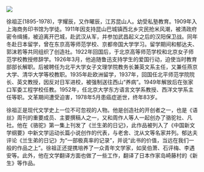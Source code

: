 ![](https://s2.loli.net/2022/08/31/RfnIsNEdHPB184c.png)

徐祖正(1895-1978)，字耀辰，又作曜辰，江苏昆山人。幼受私塾教育。1909年入上海商务印书馆为学徒。1911年因支持昆山巴城镇西北乡灾民抢米风潮，被清政府密令缉捕，被迫离开巴城，赴武汉从军，并参加武昌起义之后的汉阳保卫战。同年冬赴日本留学，曾在东京高等师范学校、京都帝国大学学习。留学期间和郁达夫、郭沫若等共同组织了创造社。1922年回国后，于北京高等师范学校和北京女子师范学校教授修辞学。1926年3月，他追随鲁迅支持学生的爱国行动，迫使当时教育部部长解职。后被聘任为北平大学女子文理学院教务长兼英文系主任，又兼任燕京大学、清华大学等校教职。1935年赴欧洲留学，1937年，回国任北平师范学院院长、英文教授，因反对日军进校，被强制送往西山“养病”。1949年解放后在张家口军委工程学校任教。1952年，任北京大学东方语言文学系教授、西洋文学系主任等职。文革期间遭受迫害，1978年5月患癌症逝世，终年83岁。

徐祖正是现代文学史上一位不可忽视的人物。他是创造社的开创者之一，也是《语丝》周刊的重要成员、主要撰稿人之一，又和周作人等人一起创办了骆驼社、凡社。他在《骆驼》第一集上刊发了《兰生弟的日记》，此作品被列入了《中国新文学纲要》中新文学运动长篇小说创作的代表，与老舍、沈从文等名家并列。郁达夫评论《兰生弟的日记》为“一部极真率的记录”，并说“此书的价值，当远在我们一般的作品之上”。徐祖正还提携培养了一众青年文学家，如吴伯萧、石评梅、李遇安等。此外，他在文学翻译方面也做了一些工作，翻译了日本作家岛崎藤村的《新生》等作品。